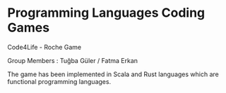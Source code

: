 # Programming Languages Coding Games

Code4Life - Roche Game

Group Members : Tuğba Güler / Fatma Erkan 

The game has been implemented in Scala and Rust languages which are functional programming languages.
